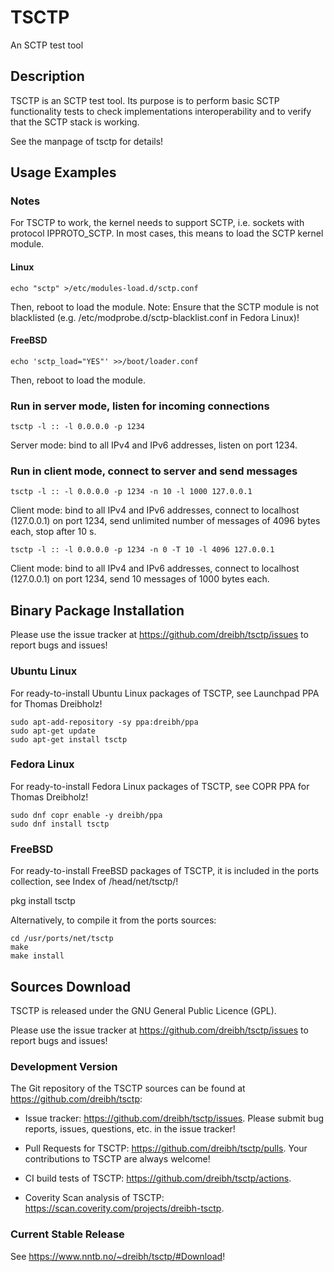 # TSCTP
An SCTP test tool

## Description

TSCTP is an SCTP test tool. Its purpose is to perform basic SCTP
functionality tests to check implementations interoperability and
to verify that the SCTP stack is working.

See the manpage of tsctp for details!

## Usage Examples

### Notes

For TSCTP to work, the kernel needs to support SCTP, i.e. sockets with protocol IPPROTO_SCTP. In most cases, this means to load the SCTP kernel module.
#### Linux
```
echo "sctp" >/etc/modules-load.d/sctp.conf
```
Then, reboot to load the module.
Note: Ensure that the SCTP module is not blacklisted
(e.g. /etc/modprobe.d/sctp-blacklist.conf in Fedora Linux)!

#### FreeBSD
```
echo 'sctp_load="YES"' >>/boot/loader.conf
```
Then, reboot to load the module.

### Run in server mode, listen for incoming connections
```
tsctp -l :: -l 0.0.0.0 -p 1234
```
Server mode: bind to all IPv4 and IPv6 addresses, listen on port 1234.

### Run in client mode, connect to server and send messages

```
tsctp -l :: -l 0.0.0.0 -p 1234 -n 10 -l 1000 127.0.0.1
```
Client mode:
bind to all IPv4 and IPv6 addresses,
connect to localhost (127.0.0.1) on port 1234,
send unlimited number of messages of 4096 bytes each,
stop after 10 s.

```
tsctp -l :: -l 0.0.0.0 -p 1234 -n 0 -T 10 -l 4096 127.0.0.1
```
Client mode:
bind to all IPv4 and IPv6 addresses,
connect to localhost (127.0.0.1) on port 1234,
send 10 messages of 1000 bytes each.


## Binary Package Installation

Please use the issue tracker at https://github.com/dreibh/tsctp/issues to report bugs and issues!

### Ubuntu Linux

For ready-to-install Ubuntu Linux packages of TSCTP, see Launchpad PPA for Thomas Dreibholz!

```
sudo apt-add-repository -sy ppa:dreibh/ppa
sudo apt-get update
sudo apt-get install tsctp
```

### Fedora Linux

For ready-to-install Fedora Linux packages of TSCTP, see COPR PPA for Thomas Dreibholz!

```
sudo dnf copr enable -y dreibh/ppa
sudo dnf install tsctp
```

### FreeBSD

For ready-to-install FreeBSD packages of TSCTP, it is included in the ports collection, see Index of /head/net/tsctp/!

   pkg install tsctp

Alternatively, to compile it from the ports sources:

```
cd /usr/ports/net/tsctp
make
make install
```

## Sources Download

TSCTP is released under the GNU General Public Licence (GPL).

Please use the issue tracker at https://github.com/dreibh/tsctp/issues to report bugs and issues!

### Development Version

The Git repository of the TSCTP sources can be found at https://github.com/dreibh/tsctp:

- Issue tracker: https://github.com/dreibh/tsctp/issues.
  Please submit bug reports, issues, questions, etc. in the issue tracker!

- Pull Requests for TSCTP: https://github.com/dreibh/tsctp/pulls.
  Your contributions to TSCTP are always welcome!

- CI build tests of TSCTP: https://github.com/dreibh/tsctp/actions.

- Coverity Scan analysis of TSCTP: https://scan.coverity.com/projects/dreibh-tsctp.

### Current Stable Release

See https://www.nntb.no/~dreibh/tsctp/#Download!
